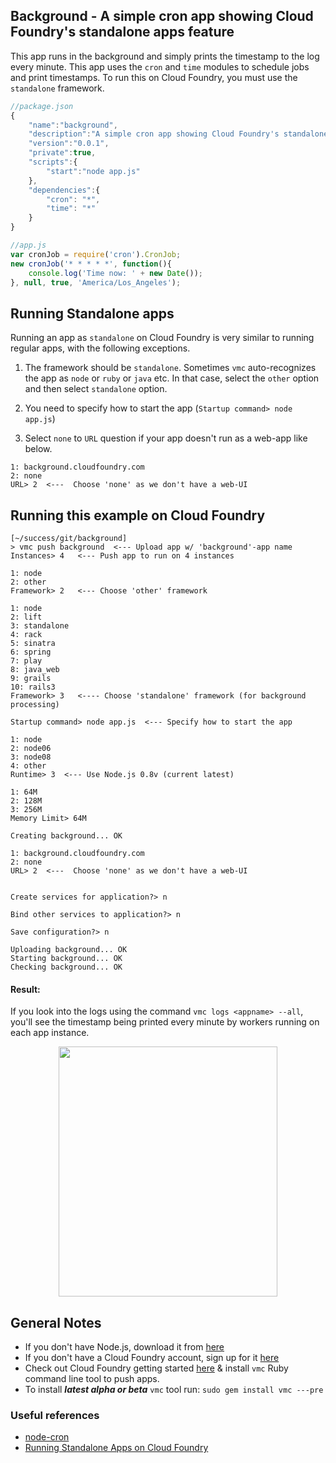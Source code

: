 ## Background - A simple cron app showing Cloud Foundry's standalone apps feature

This app runs in the background and simply prints the timestamp to the log every minute. This app uses the `cron` and `time` modules to schedule jobs and print timestamps.  To run this on Cloud Foundry, you must use the `standalone` framework.

```javascript
//package.json
{
    "name":"background",
    "description":"A simple cron app showing Cloud Foundry's standalone apps feature",
    "version":"0.0.1",
    "private":true,
    "scripts":{
        "start":"node app.js"
    },
    "dependencies":{
        "cron": "*",
        "time": "*"
    }
}
```


```javascript
//app.js
var cronJob = require('cron').CronJob;
new cronJob('* * * * *', function(){
    console.log('Time now: ' + new Date());
}, null, true, 'America/Los_Angeles');
```

## Running Standalone apps
Running an app as `standalone` on Cloud Foundry is very similar to running regular apps, with the following exceptions.

1. The framework should be `standalone`. Sometimes `vmc` auto-recognizes the app as `node` or `ruby` or `java` etc. In that case, select the `other` option and then select `standalone` option.

2. You need to specify how to start the app (`Startup command> node app.js`)

3. Select `none` to `URL` question if your app doesn't run as a web-app like below.
```
1: background.cloudfoundry.com
2: none
URL> 2  <---  Choose 'none' as we don't have a web-UI
```


## Running this example on Cloud Foundry

```
[~/success/git/background]
> vmc push background  <--- Upload app w/ 'background'-app name
Instances> 4   <--- Push app to run on 4 instances

1: node
2: other
Framework> 2   <--- Choose 'other' framework

1: node
2: lift
3: standalone
4: rack
5: sinatra
6: spring
7: play
8: java_web
9: grails
10: rails3
Framework> 3   <---- Choose 'standalone' framework (for background processing)

Startup command> node app.js  <--- Specify how to start the app

1: node
2: node06
3: node08
4: other
Runtime> 3  <--- Use Node.js 0.8v (current latest)

1: 64M
2: 128M
3: 256M
Memory Limit> 64M

Creating background... OK

1: background.cloudfoundry.com
2: none
URL> 2  <---  Choose 'none' as we don't have a web-UI


Create services for application?> n

Bind other services to application?> n

Save configuration?> n

Uploading background... OK
Starting background... OK
Checking background... OK
```

#### Result:
If you look into the logs using the command `vmc logs <appname> --all`, you'll see the timestamp being printed every minute by workers running on each app instance.

<p align='center'>
<img src="https://github.com/rajaraodv/background/raw/master/pics/bgResult.png" height="400px" width="350px" />
</p>

## General Notes
* If you don't have Node.js, download it from <a href='http://nodejs.org' target='_blank'>here</a>
* If you don't have a Cloud Foundry account, sign up for it <a href='https://my.cloudfoundry.com/signup' target='_blank'>here</a>
* Check out Cloud Foundry getting started <a href='http://docs.cloudfoundry.com/getting-started.html' target='_blank'>here</a> & install `vmc` Ruby command line tool to push apps.
* To install ***latest alpha or beta*** `vmc` tool run: `sudo gem install vmc ---pre`

### Useful references
* [node-cron](http://github.com/ncb000gt/node-cron)
* [Running Standalone Apps on Cloud Foundry](http://www.slideshare.net/jencompgeek/thinking-outside-the-container-running-standalone-apps-on-cloud-foundry)

